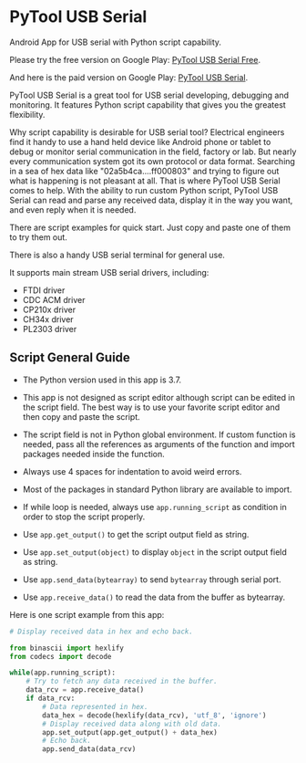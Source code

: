 # PyTool USB Serial
 Android App for USB serial with Python script capability.

Please try the free version on Google Play: [PyTool USB Serial Free](https://play.google.com/store/apps/details?id=com.quanlin.pytoolusbserialfree).

And here is the paid version on Google Play: [PyTool USB Serial](https://play.google.com/store/apps/details?id=com.quanlin.pytoolusbserial).

PyTool USB Serial is a great tool for USB serial developing, debugging and monitoring.
It features Python script capability that gives you the greatest flexibility.

Why script capability is desirable for USB serial tool?
Electrical engineers find it handy to use a hand held device like Android phone or tablet to debug or monitor serial communication in the field, factory or lab.
But nearly every communication system got its own protocol or data format.
Searching in a sea of hex data like "02a5b4ca....ff000803" and trying to figure out what is happening is not pleasant at all.
That is where PyTool USB Serial comes to help.
With the ability to run custom Python script, PyTool USB Serial can read and parse any received data, display it in the way you want, and even reply when it is needed. 

There are script examples for quick start. Just copy and paste one of them to try them out.

There is also a handy USB serial terminal for general use.

It supports main stream USB serial drivers, including:
* FTDI driver
* CDC ACM driver
* CP210x driver
* CH34x driver
* PL2303 driver

## Script General Guide
* The Python version used in this app is 3.7.

* This app is not designed as script editor although script can be edited in the script field.
The best way is to use your favorite script editor and then copy and paste the script.

* The script field is not in Python global environment.
If custom function is needed, pass all the references as arguments of the function and import packages needed inside the function.

* Always use 4 spaces for indentation to avoid weird errors.

* Most of the packages in standard Python library are available to import.

* If while loop is needed, always use `app.running_script` as condition in order to stop the script properly.

* Use `app.get_output()` to get the script output field as string.

* Use `app.set_output(object)` to display `object` in the script output field as string.

* Use `app.send_data(bytearray)` to send `bytearray` through serial port.

* Use `app.receive_data()` to read the data from the buffer as bytearray.

Here is one script example from this app:
```Python
# Display received data in hex and echo back.

from binascii import hexlify
from codecs import decode

while(app.running_script):
    # Try to fetch any data received in the buffer.
    data_rcv = app.receive_data()
    if data_rcv:
        # Data represented in hex.
        data_hex = decode(hexlify(data_rcv), 'utf_8', 'ignore')
        # Display received data along with old data.
        app.set_output(app.get_output() + data_hex)
        # Echo back.
        app.send_data(data_rcv)
```
